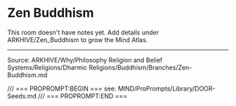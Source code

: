 # Zen Buddhism

This room doesn't have notes yet. Add details under ARKHIVE/Zen_Buddhism to grow the Mind Atlas.

---
Source: ARKHIVE/Why/Philosophy Religion and Belief Systems/Religions/Dharmic Religions/Buddhism/Branches/Zen-Buddhism.md

/// === PROPROMPT:BEGIN ===
see: MIND/ProPrompts/Library/DOOR-Seeds.md
/// === PROPROMPT:END ===
